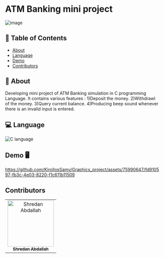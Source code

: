 # ATM Banking mini project

![image](https://i.postimg.cc/tJGKJX5h/Whats-App-Image-2023-06-29-at-3-48-24-AM.jpg)


## 📝 Table of Contents

- [About](#about)
- [Language](#language)
- [Demo](#demo)
- [Contributors](#contributors)

## 📙 About <a name = "about"></a>
Developing mini project of ATM Banking simulation in C programming Language.
It contains various features :
1)Deposit the money.
2)Withdrawl of the money.
3)Query current balance.
4)Producing beep sound whenever there is an invalid input is entered.


## 💻 Language <a name = "Language"></a>

![C language](https://i.postimg.cc/JnS1qVQn/1200px-C-Programming-Language-svg.png)

## Demo 🖥️ <a name = "demo"></a>
https://github.com/KirollosSamy/Graphics_project/assets/75990647/fd910597-fb3c-4e03-8220-f1c611b11509

## Contributors <a name = "contributors"></a>

<table>
  <tr>
    <td align="center">
    <a href="https://github.com/shredanabdullah" target="_black">
    <img src="https://avatars.githubusercontent.com/u/105118008?v=4" width="150px;" alt="Shredan Abdallah"/>
    <br />
    <sub><b>Shredan Abdallah</b></sub></a>
    </td>
